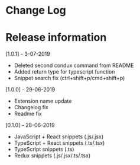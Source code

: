 # Change Log

# Release information

[1.0.1] - 3-07-2019

- Deleted second condux command from README
- Added return type for typescript function
- Snippet search fix (ctrl+shift+p/cmd+shift+p)

[1.0.0] - 29-06-2019

- Extension name update
- Changelog fix
- Readme fix

[0.1.0] - 28-06-2019

- JavaScript + React snippets (.js/.jsx)
- TypeScript + React snippets (.ts/.tsx)
- TypeScript snippets (.ts)
- Redux snippets (.js/.jsx/.ts/.tsx)
